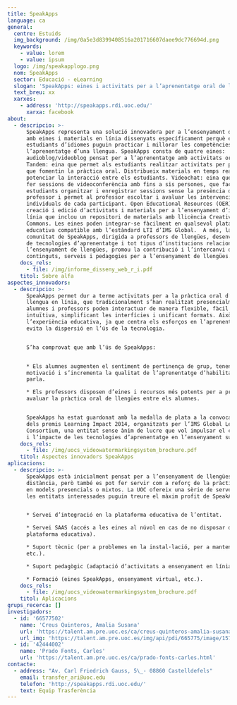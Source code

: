 ```yaml
---
title: SpeakApps
language: ca
general:
  centre: Estuids
  img_background: /img/0a5e3d8399408516a201716607daee9dc776694d.png
  keywords:
    - value: lorem
    - value: ipsum
  logo: /img/speakapplogo.png
  nom: SpeakApps
  sector: Educació - eLearning
  slogan: 'SpeakApps: eines i activitats per a l’aprenentatge oral de les llengües'
  text_breu: xx
  xarxes:
    - address: 'http://speakapps.rdi.uoc.edu/'
      xarxa: facebook
about:
  - descripcio: >-
      SpeakApps representa una solució innovadora per a l’ensenyament d’idiomes
      amb eines i materials en línia dissenyats específicament perquè els
      estudiants d’idiomes puguin practicar i millorar les competències orals en
      l’aprenentatge d’una llengua. SpeakApps consta de quatre eines:  Langblog:
      audioblog/videoblog pensat per a l’aprenentatge amb activitats orals. 
      Tandem: eina que permet als estudiants realitzar activitats per parelles
      que fomentin la pràctica oral. Distribueix materials en temps real per a
      potenciar la interacció entre els estudiants. Videochat: eina que permet
      fer sessions de videoconferència amb fins a sis persones, que facilita als
      estudiants organitzar i enregistrar sessions sense la presència del
      professor i permet al professor escoltar i avaluar les intervencions
      individuals de cada participant. Open Educational Resources (OER): eina de
      creació i edició d’activitats i materials per a l’ensenyament d’idiomes en
      línia que inclou un repositori de materials amb llicència Creative
      Commons. Les eines poden integrar-se fàcilment en qualsevol plataforma
      educativa compatible amb l’estàndard LTI d’IMS Global.  A més, la
      comunitat de SpeakApps, dirigida a professors de llengües, desenvolupadors
      de tecnologies d’aprenentatge i tot tipus d’institucions relacionades amb
      l’ensenyament de llengües, promou la contribució i l’intercanvi de
      continguts, serveis i pedagogies per a l’ensenyament de llengües.
    docs_rels:
      - file: /img/informe_disseny_web_r_i.pdf
    titol: Sobre alfa
aspectes_innovadors:
  - descripcio: >-
      SpeakApps permet dur a terme activitats per a la pràctica oral d’una
      llengua en línia, que tradicionalment s’han realitzat presencialment:
      alumnes i professors poden interactuar de manera flexible, fàcil i
      intuïtiva, simplificant les interfícies i unificant formats. Això millora
      l’experiència educativa, ja que centra els esforços en l’aprenentatge i
      evita la dispersió en l’ús de la tecnologia.


      S’ha comprovat que amb l’ús de SpeakApps:


      * Els alumnes augmenten el sentiment de pertinença de grup, tenen més
      motivació i s’incrementa la qualitat de l’aprenentatge d’habilitats de la
      parla.

      * Els professors disposen d’eines i recursos més potents per a promoure i
      avaluar la pràctica oral de llengües entre els alumnes.


      SpeakApps ha estat guardonat amb la medalla de plata a la convocatòria
      dels premis Learning Impact 2014, organitzats per l’IMS Global Learning
      Consortium, una entitat sense ànim de lucre que vol impulsar el creixement
      i l’impacte de les tecnologies d’aprenentatge en l’ensenyament superior.
    docs_rels:
      - file: /img/uocs_videowatermarkingsystem_brochure.pdf
    titol: Aspectes innovadors SpeakApps
aplicacions:
  - descripcio: >-
      SpeakApps està inicialment pensat per a l’ensenyament de llengües a
      distància, però també es pot fer servir com a reforç de la pràctica oral
      en models presencials o mixtos. La UOC ofereix una sèrie de serveis perquè
      les entitats interessades puguin treure el màxim profit de SpeakApps:


      * Servei d’integració en la plataforma educativa de l’entitat.

      * Servei SAAS (accés a les eines al núvol en cas de no disposar de
      plataforma educativa).

      * Suport tècnic (per a problemes en la instal·lació, per a manteniment,
      etc.).

      * Suport pedagògic (adaptació d’activitats a ensenyament en línia).

      * Formació (eines SpeakApps, ensenyament virtual, etc.).
    docs_rels:
      - file: /img/uocs_videowatermarkingsystem_brochure.pdf
    titol: Aplicacions
grups_recerca: []
investigadors:
  - id: '66577502'
    name: 'Creus Quinteros, Amalia Susana'
    url: 'https://talent.am.pre.uoc.es/ca/creus-quinteros-amalia-susana.html'
    url_img: 'https://talent.am.pre.uoc.es/img/api/pdi/665775/image/1573925440895'
  - id: '42444002'
    name: 'Prado Fonts, Carles'
    url: 'https://talent.am.pre.uoc.es/ca/prado-fonts-carles.html'
contacte:
  - address: "Av. Carl Friedrich Gauss, 5\_- 08860 Castelldefels"
    email: transfer_ari@uoc.edu
    telefon: 'http://speakapps.rdi.uoc.edu/'
    text: Equip Trasferència
---
```


